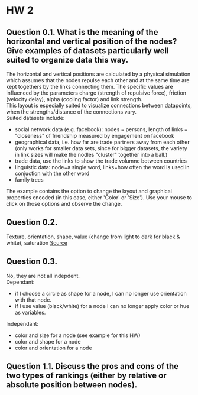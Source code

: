 HW 2
=======
Question 0.1. What is the meaning of the horizontal and vertical position of the nodes? Give examples of datasets particularly well suited to organize data this way.
-----------
The horizontal and vertical positions are calculated by a physical simulation which assumes that the nodes repulse each other and at the same time are kept togethers by the links connecting them. The specific values are influenced by the parameters charge (strength of repulsive force), friction (velocity delay), alpha (cooling factor) and link strength.  
This layout is especially suited to visualize connections between datapoints, when the strengths/distance of the connections vary.  
Suited datasets include:
- social network data (e.g. facebook): nodes = persons, length of links = "closeness" of friendship measured by engagement on facebook  
- geographical data, i.e. how far are trade partners away from each other (only works for smaller data sets, since for bigger datasets, the variety in link sizes will make the nodles "cluster" together into a ball.)
- trade data, use the links to show the trade volumne between countries
- linguistic data: node=a single word, links=how often the word is used in conjuction with the other word
- family trees


The example contains the option to change the layout and graphical properties encoded (in this case, either 'Color' or 'Size'). Use your mouse to click on those options and observe the change.

Question 0.2.
-----------
Texture, orientation, shape, value (change from light to dark for black & white), saturation [Source](http://krygier.owu.edu/krygier_html/geog_353/geog_353_lo/geog_353_lo08.html)

Question 0.3. 
-----------
No, they are not all indepdent.  
Dependant:
- if I choose a circle as shape for a  node, I can no longer use orientation with that node.  
- if I use value (black/white) for a node I can no longer apply color or hue as variables.

Independant:
- color and size for a node (see example for this HW)
- color and shape for a node 
- color and orientation for a node

Question 1.1. Discuss the pros and cons of the two types of rankings (either by relative or absolute position between nodes).
-----------